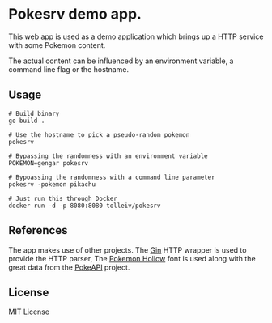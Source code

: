 # Pokesrv demo app.

This web app is used as a demo application which brings up a HTTP service with some Pokemon content.

The actual content can be influenced by an environment variable, a command line flag or the hostname.

## Usage

    # Build binary
    go build .

    # Use the hostname to pick a pseudo-random pokemon
    pokesrv
    
    # Bypassing the randomness with an environment variable 
    POKEMON=gengar pokesrv
    
    # Bypoassing the randomness with a command line parameter
    pokesrv -pokemon pikachu
    
    # Just run this through Docker
    docker run -d -p 8080:8080 tolleiv/pokesrv

## References

  The app makes use of other projects. The [Gin](https://github.com/gin-gonic/gin) HTTP wrapper is used to provide the HTTP parser, The [Pokemon Hollow](http://www.dafont.com/pokemon.font) font is used along with the great data from the [PokeAPI](https://pokeapi.co) project.
   
## License

MIT License
    
    
